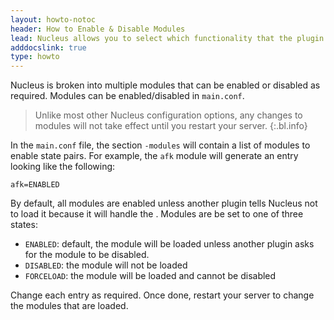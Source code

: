 ```yaml
---
layout: howto-notoc
header: How to Enable & Disable Modules
lead: Nucleus allows you to select which functionality that the plugin will provide.
adddocslink: true
type: howto
---
```


Nucleus is broken into multiple modules that can be enabled or disabled as required. Modules can be enabled/disabled in `main.conf`.

> Unlike most other Nucleus configuration options, any changes to modules will not take effect until you restart your server. 
{:.bl.info}

In the `main.conf` file, the section `-modules` will contain a list of modules to enable state pairs. For example, the `afk` module will generate an entry looking like the following:

```
afk=ENABLED
```

By default, all modules are enabled unless another plugin tells Nucleus not to load it because it will handle the . Modules are be set to one of three states:

* `ENABLED`: default, the module will be loaded unless another plugin asks for the module to be disabled.
* `DISABLED`: the module will not be loaded
* `FORCELOAD`: the module will be loaded and cannot be disabled

Change each entry as required. Once done, restart your server to change the modules that are loaded.